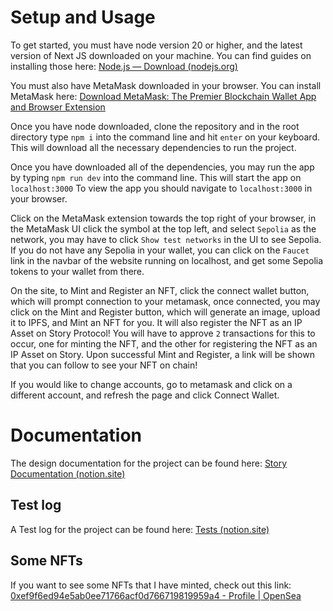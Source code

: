 # Setup and Usage

To get started, you must have node version 20 or higher, and the latest version of Next JS downloaded on your machine. You can find guides on installing those here: [Node.js — Download (nodejs.org)](https://nodejs.org/en/download) 

You must also have MetaMask downloaded in your browser. You can install MetaMask here: [Download MetaMask: The Premier Blockchain Wallet App and Browser Extension](https://metamask.io/download/)

Once you have node downloaded, clone the repository and in the root directory type `npm i` into the command line and hit `enter` on your keyboard. This will download all the necessary dependencies to run the project.

Once you have downloaded all of the dependencies, you may run the app by typing `npm run dev` into the command line. This will start the app on `localhost:3000` To view the app you should navigate to `localhost:3000` in your browser.  

Click on the MetaMask extension towards the top right of your browser, in the MetaMask UI click the symbol at the top left, and select `Sepolia` as the network, you may have to click `Show test networks` in the  UI to see Sepolia. If you do not have any Sepolia in your wallet, you can click on the 	`Faucet` link in the navbar of the website running on localhost, and get some Sepolia tokens to your wallet from there.

On the site, to Mint and Register an NFT, click the connect wallet button, which will prompt connection to your metamask, once connected, you may click on the Mint and Register button, which will generate an image, upload it to IPFS, and Mint an NFT for you. It will also register the NFT as an IP Asset on Story Protocol!
You will have to approve `2` transactions for this to occur, one for minting the NFT, and the other for registering the NFT as an IP Asset on Story. Upon successful Mint and Register, a link will be shown that you can follow to see your NFT on chain! 

If you would like to change accounts, go to metamask and click on a different account, and refresh the page and click Connect Wallet. 

# Documentation

The design documentation for the project can be found here: [Story Documentation (notion.site)](https://almond-derby-021.notion.site/Story-Documentation-133c300398e942869cdcbf57e57f1586)

## Test log

A Test log for the project can be found here: [Tests (notion.site)](https://almond-derby-021.notion.site/Tests-c1cc7538e9424ee38611c99d62dfa940)

## Some NFTs

If you want to see some NFTs that I have minted, check out this link: [0xef9f6ed94e5ab0ee71766acf0d766719819959a4 - Profile | OpenSea](https://testnets.opensea.io/0xEF9F6ED94E5AB0EE71766ACf0d766719819959a4?search[chains][0]=SEPOLIA)

